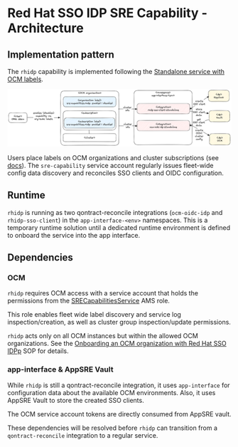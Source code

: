 # Red Hat SSO IDP SRE Capability - Architecture

## Implementation pattern

The `rhidp` capability is implemented following the [Standalone service with OCM labels](https://service.pages.redhat.com/dev-guidelines/docs/sre-capabilities/framework/ocm-labels/).

![architecture](architecture.png)

Users place labels on OCM organizations and cluster subscriptions (see [docs](https://source.redhat.com/groups/public/sre/wiki/osdrosa_rover_based_user_management#documentation)). The `sre-capability` service account regularly issues fleet-wide config data discovery and reconciles SSO clients and OIDC configuration.

## Runtime

`rhidp` is running as two qontract-reconcile integrations (`ocm-oidc-idp` and `rhidp-sso-client`) in the `app-interface-<env>` namespaces. This is a temporary runtime solution until a dedicated runtime environment is defined to onboard the service into the app interface.

## Dependencies

### OCM

`rhidp` requires OCM access with a service account that holds the permissions from the [SRECapabilitiesService](https://gitlab.cee.redhat.com/service/uhc-account-manager/-/blob/master/pkg/api/roles/sre_capabilities_service.go) AMS role.

This role enables fleet wide label discovery and service log inspection/creation, as well as cluster group inspection/update permissions.

`rhidp` acts only on all OCM instances but within the allowed OCM organizations. See the [Onboarding an OCM organization with Red Hat SSO IDPp](./sops/onboard-an-ocm-organization.md) SOP for details.


### app-interface & AppSRE Vault

While `rhidp` is still a qontract-reconcile integration, it uses `app-interface` for configuration data about the available OCM environments. Also, it uses AppSRE Vault to store the created SSO clients.

The OCM service account tokens are directly consumed from AppSRE vault.

These dependencies will be resolved before `rhidp` can transition from a `qontract-reconcile` integration to a regular service.
